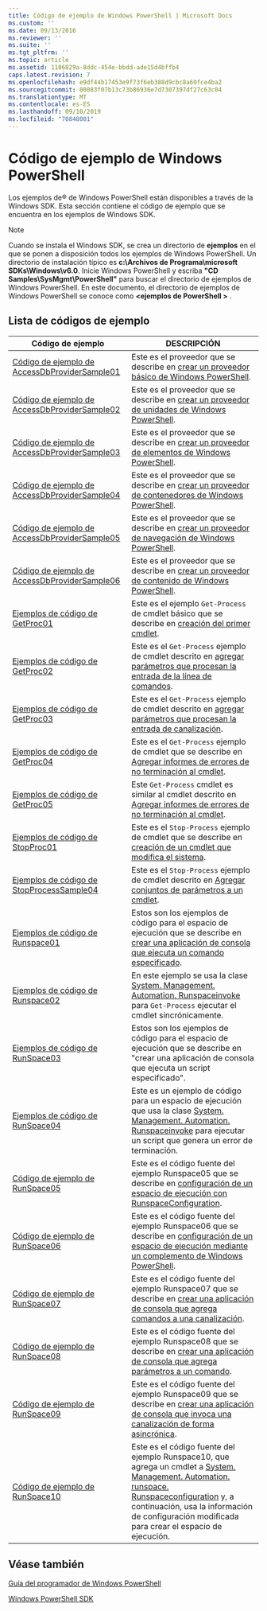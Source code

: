 ```yaml
---
title: Código de ejemplo de Windows PowerShell | Microsoft Docs
ms.custom: ''
ms.date: 09/13/2016
ms.reviewer: ''
ms.suite: ''
ms.tgt_pltfrm: ''
ms.topic: article
ms.assetid: 1106829a-8ddc-454e-bbdd-ade15d4bffb4
caps.latest.revision: 7
ms.openlocfilehash: e9df44b17453e9f73f6eb388d9cbc8a69fce4ba2
ms.sourcegitcommit: 00083f07b13c73b86936e7d7307397df27c63c04
ms.translationtype: MT
ms.contentlocale: es-ES
ms.lasthandoff: 09/10/2019
ms.locfileid: "70848001"
---
```

# <a name="windows-powershell-sample-code"></a>Código de ejemplo de Windows PowerShell

Los ejemplos de® de Windows PowerShell están disponibles a través de la Windows SDK. Esta sección contiene el código de ejemplo que se encuentra en los ejemplos de Windows SDK.

> [!NOTE]
> Cuando se instala el Windows SDK, se crea un directorio de **ejemplos** en el que se ponen a disposición todos los ejemplos de Windows PowerShell. Un directorio de instalación típico es **c:\Archivos de Programa\microsoft SDKs\Windows\v6.0**.
> Inicie Windows PowerShell y escriba **"CD Samples\SysMgmt\PowerShell"** para buscar el directorio de ejemplos de Windows PowerShell. En este documento, el directorio de ejemplos de Windows PowerShell se conoce como  **\<ejemplos de PowerShell >** .

## <a name="sample-code-listing"></a>Lista de códigos de ejemplo

|Código de ejemplo|DESCRIPCIÓN|
|-----------------|-----------------|
|[Código de ejemplo de AccessDbProviderSample01](./accessdbprovidersample01-code-sample.md)|Este es el proveedor que se describe en [crear un proveedor básico de Windows PowerShell](./creating-a-basic-windows-powershell-provider.md).|
|[Código de ejemplo de AccessDbProviderSample02](./accessdbprovidersample02-code-sample.md)|Este es el proveedor que se describe en [crear un proveedor de unidades de Windows PowerShell](./creating-a-windows-powershell-drive-provider.md).|
|[Código de ejemplo de AccessDbProviderSample03](./accessdbprovidersample03-code-sample.md)|Este es el proveedor que se describe en [crear un proveedor de elementos de Windows PowerShell](./creating-a-windows-powershell-item-provider.md).|
|[Código de ejemplo de AccessDbProviderSample04](./accessdbprovidersample04-code-sample.md)|Este es el proveedor que se describe en [crear un proveedor de contenedores de Windows PowerShell](./creating-a-windows-powershell-container-provider.md).|
|[Código de ejemplo de AccessDbProviderSample05](./accessdbprovidersample05-code-sample.md)|Este es el proveedor que se describe en [crear un proveedor de navegación de Windows PowerShell](./creating-a-windows-powershell-navigation-provider.md).|
|[Código de ejemplo de AccessDbProviderSample06](./accessdbprovidersample06-code-sample.md)|Este es el proveedor que se describe en [crear un proveedor de contenido de Windows PowerShell](./creating-a-windows-powershell-content-provider.md).|
|[Ejemplos de código de GetProc01](./getproc01-code-samples.md)|Este es el ejemplo `Get-Process` de cmdlet básico que se describe en [creación del primer cmdlet](../cmdlet/creating-a-cmdlet-without-parameters.md).|
|[Ejemplos de código de GetProc02](./getproc02-code-samples.md)|Este es el `Get-Process` ejemplo de cmdlet descrito en [agregar parámetros que procesan la entrada de la línea de comandos](../cmdlet/adding-parameters-that-process-command-line-input.md).|
|[Ejemplos de código de GetProc03](./getproc03-code-samples.md)|Este es el `Get-Process` ejemplo de cmdlet descrito en [agregar parámetros que procesan la entrada de canalización](../cmdlet/adding-parameters-that-process-pipeline-input.md).|
|[Ejemplos de código de GetProc04](./getproc04-code-samples.md)|Este es el `Get-Process` ejemplo de cmdlet que se describe en [Agregar informes de errores de no terminación al cmdlet](../cmdlet/adding-non-terminating-error-reporting-to-your-cmdlet.md).|
|[Ejemplos de código de GetProc05](./getproc05-code-samples.md)|Este `Get-Process` cmdlet es similar al cmdlet descrito en [Agregar informes de errores de no terminación al cmdlet](../cmdlet/adding-non-terminating-error-reporting-to-your-cmdlet.md).|
|[Ejemplos de código de StopProc01](./stopproc01-code-samples.md)|Este es el `Stop-Process` ejemplo de cmdlet que se describe en [creación de un cmdlet que modifica el sistema](../cmdlet/creating-a-cmdlet-that-modifies-the-system.md).|
|[Ejemplos de código de StopProcessSample04](./stopprocesssample04-code-samples.md)|Este es el `Stop-Process` ejemplo de cmdlet descrito en [Agregar conjuntos de parámetros a un cmdlet](../cmdlet/adding-parameter-sets-to-a-cmdlet.md).|
|[Ejemplos de código de Runspace01](./runspace01-code-samples.md)|Estos son los ejemplos de código para el espacio de ejecución que se describe en [crear una aplicación de consola que ejecuta un comando especificado](/dotnet/csharp/programming-guide/inside-a-program/hello-world-your-first-program).|
|[Ejemplos de código de Runspace02](./runspace02-code-samples.md)|En este ejemplo se usa la clase [System. Management. Automation. Runspaceinvoke](/dotnet/api/System.Management.Automation.RunspaceInvoke) para `Get-Process` ejecutar el cmdlet sincrónicamente.|
|[Ejemplos de código de RunSpace03](./runspace03-code-samples.md)|Estos son los ejemplos de código para el espacio de ejecución que se describe en "crear una aplicación de consola que ejecuta un script especificado".|
|[Ejemplos de código de RunSpace04](./runspace04-code-samples.md)|Este es un ejemplo de código para un espacio de ejecución que usa la clase [System. Management. Automation. Runspaceinvoke](/dotnet/api/System.Management.Automation.RunspaceInvoke) para ejecutar un script que genera un error de terminación.|
|[Código de ejemplo de RunSpace05](./runspace05-code-sample.md)|Este es el código fuente del ejemplo Runspace05 que se describe en [configuración de un espacio de ejecución con RunspaceConfiguration](https://msdn.microsoft.com/en-us/42681d19-2d05-4975-befd-afb1990e79b2).|
|[Código de ejemplo de RunSpace06](./runspace06-code-sample.md)|Este es el código fuente del ejemplo Runspace06 que se describe en [configuración de un espacio de ejecución mediante un complemento de Windows PowerShell](https://msdn.microsoft.com/en-us/a7289ee8-9732-49ee-91c7-d533e9538b83).|
|[Código de ejemplo de RunSpace07](./runspace07-code-sample.md)|Este es el código fuente del ejemplo Runspace07 que se describe en [crear una aplicación de consola que agrega comandos a una canalización](https://msdn.microsoft.com/en-us/01eb7808-e97b-4905-80be-9e2fa38c262e).|
|[Código de ejemplo de RunSpace08](./runspace08-code-sample.md)|Este es el código fuente del ejemplo Runspace08 que se describe en [crear una aplicación de consola que agrega parámetros a un comando](https://msdn.microsoft.com/en-us/848b2b46-60f1-4a86-b448-cfc7c0cccfba).|
|[Código de ejemplo de RunSpace09](./runspace09-code-sample.md)|Este es el código fuente del ejemplo Runspace09 que se describe en [crear una aplicación de consola que invoca una canalización de forma asincrónica](https://msdn.microsoft.com/en-us/198c1c94-2a06-457e-93ce-c0d910618e47).|
|[Código de ejemplo de RunSpace10](./runspace10-code-sample.md)|Este es el código fuente del ejemplo Runspace10, que agrega un cmdlet a [System. Management. Automation. runspace. Runspaceconfiguration](/dotnet/api/System.Management.Automation.Runspaces.RunspaceConfiguration) y, a continuación, usa la información de configuración modificada para crear el espacio de ejecución.|

## <a name="see-also"></a>Véase también

[Guía del programador de Windows PowerShell](./windows-powershell-programmer-s-guide.md)

[Windows PowerShell SDK](../windows-powershell-reference.md)
